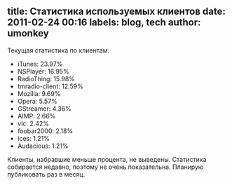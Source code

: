 title: Статистика используемых клиентов
date: 2011-02-24 00:16
labels: blog, tech
author: umonkey
---
Текущая статистика по клиентам:

- iTunes: 23.97%
- NSPlayer: 16.95%
- RadioThing: 15.98%
- tmradio-client: 12.59%
- Mozilla: 9.69%
- Opera: 5.57%
- GStreamer: 4.36%
- AIMP: 2.66%
- vlc: 2.42%
- foobar2000: 2.18%
- ices: 1.21%
- Audacious: 1.21%

Клиенты, набравшие меньше процента, не выведены.  Статистика собирается недавно,
поэтому не очень показательна.  Планирую публиковать раз в месяц.
